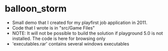 balloon_storm
=============

- Small demo that I created for my playfirst job application in 2011. 
- Code that I wrote is in "src/Game Files"
- NOTE: It will not be possible to build the solution if playground 5.0 is not installed. The code is here for browsing only
- 'executables.rar' contains several windows executables
